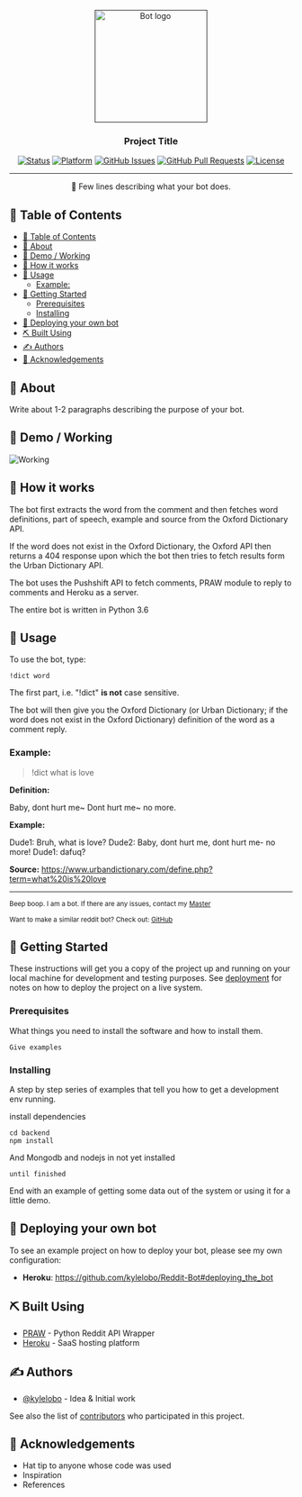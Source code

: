 <p align="center">
  <a href="" rel="noopener">
 <img width=200px height=200px src="https://i.imgur.com/FxL5qM0.jpg" alt="Bot logo"></a>
</p>

<h3 align="center">Project Title</h3>

<div align="center">

[![Status](https://img.shields.io/badge/status-active-success.svg)]()
[![Platform](https://img.shields.io/badge/platform-reddit-orange.svg)](https://www.reddit.com/user/Wordbook_Bot)
[![GitHub Issues](https://img.shields.io/github/issues/kylelobo/The-Documentation-Compendium.svg)](https://github.com/kylelobo/The-Documentation-Compendium/issues)
[![GitHub Pull Requests](https://img.shields.io/github/issues-pr/kylelobo/The-Documentation-Compendium.svg)](https://github.com/kylelobo/The-Documentation-Compendium/pulls)
[![License](https://img.shields.io/badge/license-MIT-blue.svg)](/LICENSE)

</div>

---

<p align="center"> 🤖 Few lines describing what your bot does.
    <br> 
</p>

## 📝 Table of Contents

- [📝 Table of Contents](#-table-of-contents)
- [🧐 About ](#-about-)
- [🎥 Demo / Working ](#-demo--working-)
- [💭 How it works ](#-how-it-works-)
- [🎈 Usage ](#-usage-)
  - [Example:](#example)
- [🏁 Getting Started ](#-getting-started-)
  - [Prerequisites](#prerequisites)
  - [Installing](#installing)
- [🚀 Deploying your own bot ](#-deploying-your-own-bot-)
- [⛏️ Built Using ](#️-built-using-)
- [✍️ Authors ](#️-authors-)
- [🎉 Acknowledgements ](#-acknowledgements-)

## 🧐 About <a name = "about"></a>

Write about 1-2 paragraphs describing the purpose of your bot.

## 🎥 Demo / Working <a name = "demo"></a>

![Working](https://media.giphy.com/media/20NLMBm0BkUOwNljwv/giphy.gif)

## 💭 How it works <a name = "working"></a>

The bot first extracts the word from the comment and then fetches word definitions, part of speech, example and source from the Oxford Dictionary API.

If the word does not exist in the Oxford Dictionary, the Oxford API then returns a 404 response upon which the bot then tries to fetch results form the Urban Dictionary API.

The bot uses the Pushshift API to fetch comments, PRAW module to reply to comments and Heroku as a server.

The entire bot is written in Python 3.6

## 🎈 Usage <a name = "usage"></a>

To use the bot, type:

```
!dict word
```

The first part, i.e. "!dict" **is not** case sensitive.

The bot will then give you the Oxford Dictionary (or Urban Dictionary; if the word does not exist in the Oxford Dictionary) definition of the word as a comment reply.

### Example:

> !dict what is love

**Definition:**

Baby, dont hurt me~
Dont hurt me~ no more.

**Example:**

Dude1: Bruh, what is love?
Dude2: Baby, dont hurt me, dont hurt me- no more!
Dude1: dafuq?

**Source:** https://www.urbandictionary.com/define.php?term=what%20is%20love

---

<sup>Beep boop. I am a bot. If there are any issues, contact my [Master](https://www.reddit.com/message/compose/?to=PositivePlayer1&subject=/u/Wordbook_Bot)</sup>

<sup>Want to make a similar reddit bot? Check out: [GitHub](https://github.com/kylelobo/Reddit-Bot)</sup>

## 🏁 Getting Started <a name = "getting_started"></a>

These instructions will get you a copy of the project up and running on your local machine for development and testing purposes. See [deployment](#deployment) for notes on how to deploy the project on a live system.

### Prerequisites

What things you need to install the software and how to install them.

```
Give examples
```

### Installing

A step by step series of examples that tell you how to get a development env running.

install dependencies

```
cd backend
npm install
```

And Mongodb and nodejs in not yet installed

```
until finished
```

End with an example of getting some data out of the system or using it for a little demo.

## 🚀 Deploying your own bot <a name = "deployment"></a>

To see an example project on how to deploy your bot, please see my own configuration:

- **Heroku**: https://github.com/kylelobo/Reddit-Bot#deploying_the_bot

## ⛏️ Built Using <a name = "built_using"></a>

- [PRAW](https://praw.readthedocs.io/en/latest/) - Python Reddit API Wrapper
- [Heroku](https://www.heroku.com/) - SaaS hosting platform

## ✍️ Authors <a name = "authors"></a>

- [@kylelobo](https://github.com/kylelobo) - Idea & Initial work

See also the list of [contributors](https://github.com/kylelobo/The-Documentation-Compendium/contributors) who participated in this project.

## 🎉 Acknowledgements <a name = "acknowledgement"></a>

- Hat tip to anyone whose code was used
- Inspiration
- References
